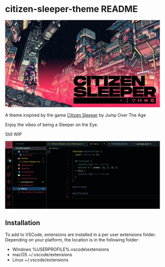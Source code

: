 # citizen-sleeper-theme README

![Citizen Sleeper Cover Art](./banner.jpg)

A theme inspired by the game [Citizen Sleeper](https://store.steampowered.com/app/1578650/Citizen_Sleeper/) by Jump Over The Age

Enjoy the vibes of being a Sleeper on the Eye.

Still WIP

![Theme example](./theme_preview.png)

## Installation

To add to VSCode, extensions are installed in a per user extensions folder. Depending on your platform, the location is in the following folder:

- Windows %USERPROFILE%\.vscode\extensions
- macOS ~/.vscode/extensions
- Linux ~/.vscode/extensions

